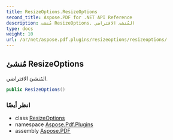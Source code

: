 ```yaml
---
title: ResizeOptions.ResizeOptions
second_title: Aspose.PDF for .NET API Reference
description: مُنشئ ResizeOptions. المُنشئ الافتراضي
type: docs
weight: 10
url: /ar/net/aspose.pdf.plugins/resizeoptions/resizeoptions/
---
```

## مُنشئ ResizeOptions

المُنشئ الافتراضي.

```csharp
public ResizeOptions()
```

### انظر أيضًا

* class [ResizeOptions](../)
* namespace [Aspose.Pdf.Plugins](../../../aspose.pdf.plugins/)
* assembly [Aspose.PDF](../../../)